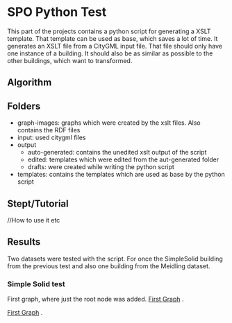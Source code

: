 # SPO Python Test
This part of the projects contains a python script for generating a XSLT template. That template can be used as base, which saves a lot of time. It generates an XSLT file from a CityGML input file. That file should only have one instance of a building. It should also be as similar as possible to the other buildings, which want to transformed.



## Algorithm

## Folders
- graph-images: graphs which were created by the xslt files. Also contains the RDF files
- input: used citygml files
- output 
    - auto-generated: contains the unedited xslt output of the script
    - edited: templates which were edited from the aut-generated folder
    - drafts: were created while writing the python script
- templates: contains the templates which are used as base by the python script


## Stept/Tutorial
//How to use it etc

## Results
Two datasets were tested with the script. For once the SimpleSolid building from the previous test and also one building from the Meidling dataset.

### Simple Solid test
First graph, where just the root node was added. 
[First Graph](./graph-images/SimpleSolid_base1_edited.svg) .

[First Graph](./graph-images/SimpleSolid_base2_edited.svg) .

